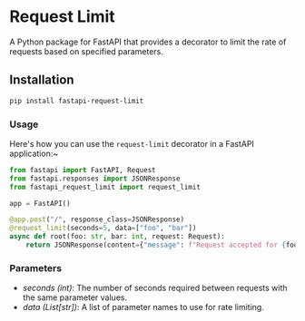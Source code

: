 # Request Limit

A Python package for FastAPI that provides a decorator to limit the rate of requests based on specified parameters.

## Installation

```bash
pip install fastapi-request-limit
```

### Usage

Here's how you can use the `request-limit` decorator in a FastAPI application:~

```python
from fastapi import FastAPI, Request
from fastapi.responses import JSONResponse
from fastapi_request_limit import request_limit

app = FastAPI()

@app.post("/", response_class=JSONResponse)
@request_limit(seconds=5, data=["foo", "bar"])
async def root(foo: str, bar: int, request: Request):
    return JSONResponse(content={"message": f"Request accepted for {foo} and {bar}"})
```

### Parameters
- *seconds (int)*: The number of seconds required between requests with the same parameter values.
- *data (List[str])*: A list of parameter names to use for rate limiting.